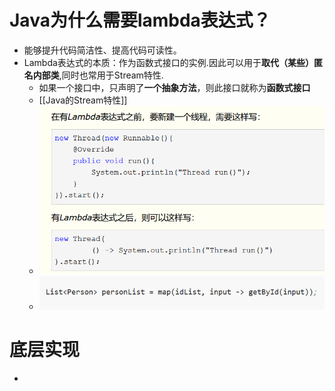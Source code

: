 # Java为什么需要lambda表达式？
- 能够提升代码简洁性、提高代码可读性。
- Lambda表达式的本质：作为函数式接口的实例.因此可以用于**取代（某些）匿名内部类**,同时也常用于Stream特性.
	- 如果一个接口中，只声明了**一个抽象方法**，则此接口就称为**函数式接口**
	- [[Java的Stream特性]]
	- ![](attachments/Pasted%20image%2020230206224826.png)
	- ![](attachments/Pasted%20image%2020230206223733.png)
# 底层实现
- 